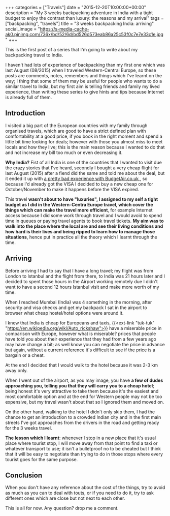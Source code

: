 +++
categories = ["Travels"]
date = "2015-12-20T10:00:00+00:00"
description = "My 3 weeks backpacking adventure in India with a tight budget to enjoy the contrast than luxury: the reasons and my arrival"
tags = ["backpacking", "travels"]
title = "3 weeks backpacking India: arriving"
social_image = "https://s-media-cache-ak0.pinimg.com/736x/bd/52/6d/bd526d573eab86a25c53f0c7e7e33c1e.jpg"
+++

This is the first post of a series that I'm going to write about my backpacking travel to India.

I haven't had lots of experience of backpacking than my first one which was last August (08/2015) when I traveled Western-Central Europe, so these posts are comments, notes, remembers and things which I've learnt on the way; I thing that some of them may be useful for people who wants to do a similar travel to India, but my first aim is telling friends and family my lived experience, than writing these series to give hints and tips because Internet is already full of them.

## Introduction

I visited a big part of the European countries with my family through organised travels, which are good to have a strict defined plan with comfortability at a good price, if you book in the right moment and spend a little bit time looking for deals; however with those you almost miss to meet locals and how they live; this is the main reason because I wanted to do that and not increase my bill too much or even decreasing it.

__Why India?__ Fist of all India is one of the countries that I wanted to visit due the crazy stories that I've heard, secondly I bought a very cheap flight for last August (2015) after a fiend did the same and told me about the deal, but it ended it up with [a pretty bad experience with BudgetAir.co.uk ](https://www.trustpilot.com/review/budgetair.co.uk/55cb49990000ff0002fe89ac), so because I'd already got the VISA I decided to buy a new cheap one for October/November to make it happens before the VISA expired.

This travel __wasn't about to have "luxuries", I assigned to my self a tight budget as I did in the Western-Centra Europe travel, which cover the things which can make the travel more efficient__, for example Internet access because I did some work through travel and I would avoid to spend time in queues or paying travel agents to book travel tickets. __My aim was to walk into the place where the local are and see their living conditions and how hard is their lives and being ripped to learn how to manage those situations__, hence put in practice all the theory which I learnt through the time.


## Arriving

Before arriving I had to say that I have a long travel; my flight was from London to Istanbul and the flight from there, to India was 21 hours later and I decided to spent those hours in the Airport working remotely due I didn't want to have a second 12 hours Istanbul visit and make more worth of my time.

When I reached Mumbai (India) was 4 something in the morning, after security and visa checks and get my backpack I sat in the airport to browser what cheap hostel/hotel options were around it.

I knew that India is cheap for Europeans and taxis, {{<ext-link "tuk-tuk" "https://en.wikipedia.org/wiki/Auto_rickshaw">}} have a miserable price in comparison with Europe, however what is miserable? prices that people have told you about their experience that they had from a few years ago may have change a bit; as well know you can negotiate the price in advance but again, without a current reference it's difficult to see if the price is a bargain or a cheat.

At the end I decided that I would walk to the hotel because it was 2-3 km away only.

When I went out of the airport, as you may image, you have __a few of dudes approaching you, telling you that they will carry you to a cheap hotel__; being honest it's very attractive to take them because it's the easiest and most comfortable option and at the end for Western people may not be too expensive, but my travel wasn't about that so I ignored them and moved on.

On the other hand, walking to the hotel I didn't only skip them, I had the chance to get an introduction to a crowded Indian city and in the first main streets I've got approaches from the drivers in the road and getting ready for the 3 weeks travel.

__The lesson which I learnt__: whenever I stop in a new place that it's usual place where tourist stop, I will move away from that point to find a taxi or whatever transport to use; it isn't a bulletproof no to be cheated but I think that it will be easy to negotiate than trying to do in those stops where every tourist goes for the same purpose.

## Conclusion

When you don't have any reference about the cost of the things, try to avoid as much as you can to deal with touts, or if you need to do it, try to ask different ones which are close but not next to each other.

This is all for now.
Any question? drop me a comment.
